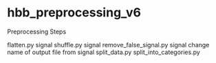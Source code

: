 # hbb_preprocessing_v6


Preprocessing Steps

flatten.py signal
shuffle.py signal
remove_false_signal.py signal
change name of output file from signal
split_data.py
split_into_categories.py



